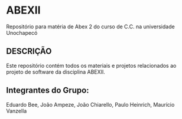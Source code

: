 # ABEXII
Repositório para matéria de Abex 2 do curso de C.C. na universidade Unochapecó
## DESCRIÇÃO
Este repositório contém todos os materiais e projetos relacionados ao projeto de software da disciplina ABEXII.
## Integrantes do Grupo: 
Eduardo Bee, João Ampeze, João Chiarello, Paulo Heinrich, Maurício Vanzella
